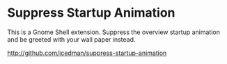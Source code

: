 # Suppress Startup Animation

This is a Gnome Shell extension. Suppress the overview startup animation and be greeted with your wall paper instead.

http://github.com/icedman/suppress-startup-animation
